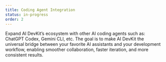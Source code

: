 ```yaml
---
title: Coding Agent Integration
status: in-progress
order: 2
---
```


Expand AI DevKit’s ecosystem with other AI coding agents such as: ChatGPT Codex, Gemini CLI, etc. The goal is to make AI DevKit the universal bridge between your favorite AI assistants and your development workflow, enabling smoother collaboration, faster iteration, and more consistent results.